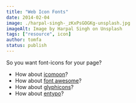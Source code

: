 ```yaml
---
title: "Web Icon Fonts"
date: 2014-02-04
image: ./harpal-singh-_zKxPsGOGKg-unsplash.jpg
imageAlt: Image by Harpal Singh on Unsplash
tags: ["resource", icon]
author: tomfa
status: publish
---
```


So you want font-icons for your page?

*   How about [icomoon](http://icomoon.io/#icon-font "icomoon")?
*   How about [font awesome](http://fortawesome.github.io/Font-Awesome/ "font awesome")?
*   How about [glyphicons](http://glyphicons.com/ "glyphicons?")?
*   How about [entypo](http://www.entypo.com/ "entypo")?
